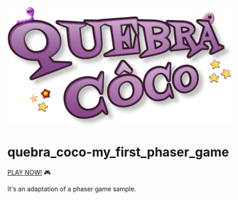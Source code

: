 ![LOGO](https://github.com/adlerholanda/quebra_coco-my_first_phaser_game/blob/main/assets/image/logo.png)
# quebra_coco-my_first_phaser_game
[PLAY NOW!](https://adlerholanda.github.io/quebra_coco-my_first_phaser_game/) 🎮

 It's an adaptation of a phaser game sample.
